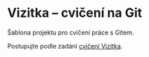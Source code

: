 # Vizitka – cvičení na Git

Šablona projektu pro cvičení práce s Gitem.

Postupujte podle zadání [cvičení Vizitka](https://kodim.cz/czechitas/daweb/zaklady-gitu/uvod-do-gitu/cviceni-vizitka/vizitka).
